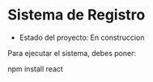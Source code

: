 <h1>Sistema de Registro</h1>

- Estado del proyecto: En construccion

Para ejecutar el sistema, debes poner:

npm install react
